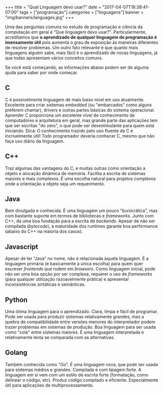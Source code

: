 +++
title = "Qual Linguagem devo usar?"
date = "2017-04-07T18:38:41-07:00"
tags = ["programação"]
categories = ["linguagens"]
banner = "img/banners/languages.jpg"
+++

Uma das perguntas comuns no estudo de programação e ciência da computação em
geral é "Que linguagem devo usar?". Particularmente, acreditamos que **o
aprendizado de qualquer linguagem de programação é imensamente útil** pois
aumenta o grau de exposição às maneiras diferentes de resolver problemas. Um
outro fato relevante é que quanto mais linguagens alguém sabe, mais fácil é o
aprendizado de novas linguagens, já que todas apresentam vários conceitos
comuns.

Se você está começando, as informações abaixo podem ser de alguma ajuda para saber
por onde começar.

## C

C é possivelmente linguagem de mais baixo nível em uso atualmente. Excelente
para criar sistemas _embedded_ (ou "embarcados" como alguns preferem chamar),
drivers e outras partes básicas do sistema operacional. Aprender C proporciona
um excelente nível de conhecimento de computadores e arquitetura em geral, mas
grande parte das aplicações tem que ser escritas "do zero", o que pode ser
desestimulante para quem está iniciando.  Dica: O conhecimento trazido pelo uso
fluente de C é incrivelmente útil! Todo programador deveria conhecer C, mesmo
que não faça uso diário da linguagem.

## C++

Traz algumas das vantagens do C, e muitas outras como orientação a objeto e
alocação dinâmica de memória.  Facilita a escrita de sistemas maiores e mais
complexos. É uma escolha natural para projetos complexos onde a orientação a
objeto seja um requerimento.

## Java

Bem divulgada e conhecida. É uma linguagem um pouco "burocrática", mas com
bastante suporte em termos de bibliotecas e _frameworks_. Junto com C++, dá uma
boa fundação para a escrita de _backends_. Apesar de não ser compilada
(_bytecode_), a maturidade dos runtimes garante boa performance (abaixo do C++ na
maioria dos casos).

## Javascript

Apesar de ter "Java" no nome, não é relacionada àquela linguagem. É a linguagem
primária (e basicamente a única escolha) para quem quer escrever _frontends_ que
rodem em _browsers_. Como linguagem inicial, pode não ser uma boa opção por ser
complexa, requerer o uso de _frameworks_ (para qualquer utilização razoavelmente
prática) e apresentar inconsistências sintáticas e semânticas.

## Python

Uma ótima linguagem para o aprendizado. Clara, limpa e fácil de programar. Pode
ser usada para produzir sistemas relativamente grandes, mas a quebra de
compatibilidade entre versões menores do interpretador podem trazer problemas
em sistemas de produção. Boa linguagem para ser usada como "cola" entre
sistemas maiores. É uma linguagem interpretada e relativamente lenta se
comparada com as alternativas.

## Golang

Também conhecida como "_Go_". É uma linguagem nova, que pode ser usada para sistemas médios
e grandes. Compilada e com tipagem forte. A linguagem em si vem com um estilo de
escrita forte (formatação, como delinear o código, etc). Produz código compilado e
eficiente. Especialmente útil para aplicações de multiprocessamento.
